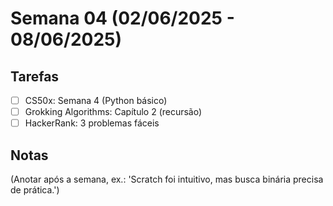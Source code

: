 # Semana 04 (02/06/2025 - 08/06/2025)

## Tarefas
- [ ] CS50x: Semana 4 (Python básico)
- [ ] Grokking Algorithms: Capítulo 2 (recursão)
- [ ] HackerRank: 3 problemas fáceis

## Notas
(Anotar após a semana, ex.: 'Scratch foi intuitivo, mas busca binária precisa de prática.')